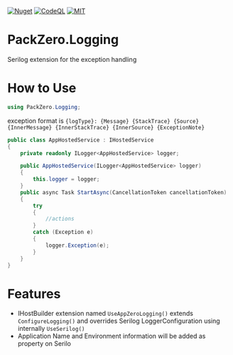 [![Nuget](https://img.shields.io/badge/package-PackZero.Logging-brightgreen.svg?maxAge=259200)](https://www.nuget.org/packages/PackZero.Logging)
[![CodeQL](https://github.com/msx752/PackZero.Logging/actions/workflows/codeql.yml/badge.svg?branch=main)](https://github.com/msx752/PackZero.Logging/actions/workflows/codeql.yml)
[![MIT](https://img.shields.io/badge/License-MIT-blue.svg?maxAge=259200)](https://github.com/msx752/PackZero.Logging/blob/main/LICENSE.md)

# PackZero.Logging
Serilog extension for the exception handling


# How to Use
``` c#
using PackZero.Logging;
```
exception format is `{logType}: {Message} {StackTrace} {Source} {InnerMessage} {InnerStackTrace} {InnerSource} {ExceptionNote}`
``` c#
public class AppHostedService : IHostedService
{
    private readonly ILogger<AppHostedService> logger;

    public AppHostedService(ILogger<AppHostedService> logger)
    {
        this.logger = logger;
    }
    public async Task StartAsync(CancellationToken cancellationToken)
    {
        try
        {
            //actions
        }
        catch (Exception e)
        {
            logger.Exception(e);
        }
    }
}
```

# Features
 - IHostBuilder extension named `UseAppZeroLogging()` extends `ConfigureLogging()` and overrides Serilog LoggerConfiguration using internally `UseSerilog()`
 - Application Name and Environment information will be added as property on Serilo